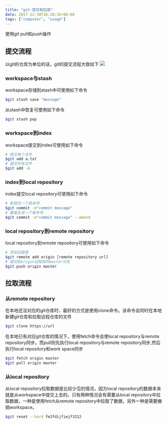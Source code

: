 ```yaml
---
title: "git-提交和拉取"
date: 2017-12-30T16:20:32+08:00
tags: ["computer", "usage"]
---
```

使用git pull和push操作
<!--more-->

## 提交流程
以git的仓库为单位的话，git的提交流程大致如下
![](/assets/img/tool/git/03.png)

### workspace与stash
workspace存储到stash中可使用如下命令

``` bash
$git stash save "message"
```

从stash中恢复可使用如下命令

``` bash
$git stash pop
```

### workspace到index
workspace提交到index可使用如下命令

``` bash
# 提交单个文件
$git add a.txt
# 提交所有文件
$git add -A
```

### index到local repository
index提交local repository可使用如下命令

``` bash
# 新提交一个版本号
$git commit -m"commit message"
# 覆盖生成一个版本号
$git commit -m"commit message" --amend
```

### local repository到remote repository
local repository到remote repository可使用如下命令

``` bash
# 添加远程库
$git remote add origin [remote repository url]
# 提交到origin远程库的master分支
$git push origin master
```

## 拉取流程

### 从remote repository
在本地还没对应的git仓库时，最好的方式是使用clone命令。该命令会同时在本地新建git仓库和拉取远程仓库的文件

``` bash
$git clone https://url
```

在本地已有对应git仓库的情况下，使用fetch命令会使local repository与remote repository同步。而pull则先执行local repository与remote repository同步,然后执行local repository和work space同步

``` bash
$git fetch origin master
$git pull origin master
```

### 从local repository
从local repository拉取数据是比较少见的情况，因为local repository的数据本来就是从workspace中提交上去的。只有两种情况会有需要从local repository中拉取数据，一种是使用fetch从remote repository中拉取了数据，另外一种是需要撤销workspace。

``` bash
$git reset --hard fe2fdijfiejf3212
```
